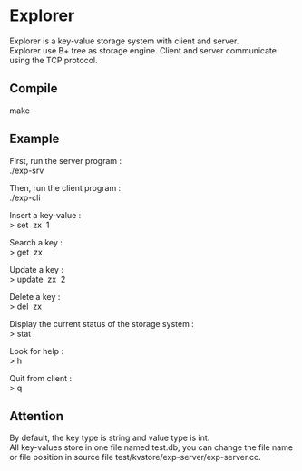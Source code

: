 # Explorer
Explorer is a key-value storage system with client and server.   
Explorer use B+ tree as storage engine. Client and server communicate using the TCP protocol.  
  
## Compile
make

## Example  
First, run the server program :  
./exp-srv  
   
Then, run the client program :   
./exp-cli  

Insert a key-value :  
&gt; set&nbsp;&nbsp;zx&nbsp;&nbsp;1  
   
Search a key :   
&gt; get&nbsp;&nbsp;zx  
  
Update a key :  
&gt; update&nbsp;&nbsp;zx&nbsp;&nbsp;2  
   
Delete a key :  
&gt; del&nbsp;&nbsp;zx  
  
Display the current status of the storage system :  
&gt; stat  
  
Look for help :  
&gt; h  
  
Quit from client :  
&gt; q  

## Attention  
By default, the key type is string and value type is int.   
All key-values store in one file named test.db, you can change the file name or file position in source file test/kvstore/exp-server/exp-server.cc.
